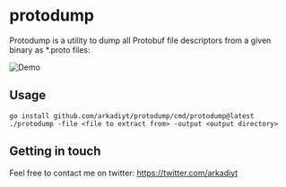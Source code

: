 # protodump

Protodump is a utility to dump all Protobuf file descriptors from a given binary as *.proto files:

![Demo](https://raw.githubusercontent.com/arkadiyt/protodump/main/demo/demo.gif)

## Usage

```
go install github.com/arkadiyt/protodump/cmd/protodump@latest
./protodump -file <file to extract from> -output <output directory>
```

## Getting in touch

Feel free to contact me on twitter: https://twitter.com/arkadiyt
